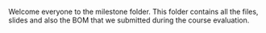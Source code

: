 Welcome everyone to the milestone folder. This folder contains all the files, slides and also the BOM that we submitted during the course evaluation.
